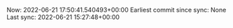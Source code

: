 Now: 2022-06-21 17:50:41.540493+00:00 Earliest commit since sync: None Last sync: 2022-06-21 15:27:48+00:00
